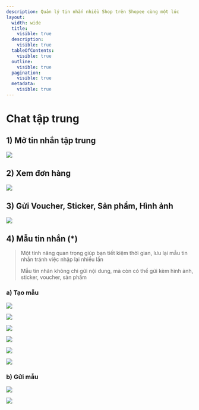 ```yaml
---
description: Quản lý tin nhắn nhiều Shop trên Shopee cùng một lúc
layout:
  width: wide
  title:
    visible: true
  description:
    visible: true
  tableOfContents:
    visible: true
  outline:
    visible: true
  pagination:
    visible: true
  metadata:
    visible: true
---
```


# Chat tập trung

## 1) Mở tin nhắn tập trung

![](../../.gitbook/assets/Untitled-1.jpg)

## 2) Xem đơn hàng

![](../../.gitbook/assets/Untitled-2.jpg)

## 3) Gửi Voucher, Sticker, Sản phẩm, Hình ảnh

![](../../.gitbook/assets/Untitled-3.jpg)

## 4) Mẫu tin nhắn (\*)

> Một tính năng quan trọng giúp bạn tiết kiệm thời gian, lưu lại mẫu tin nhắn tránh việc nhập lại nhiều lần
>
> Mẫu tin nhăn không chi gửi nội dung, mà còn có thể gửi kèm hình ảnh, sticker, voucher, sản phẩm

### a) Tạo mẫu

![](../../.gitbook/assets/Untitled-4.png)

![](../../.gitbook/assets/Untitled-5.png)

![](<../../.gitbook/assets/Untitled-1 (1).jpg>)

![](<../../.gitbook/assets/Untitled-2 (1).jpg>)

![](<../../.gitbook/assets/Untitled-3 (1).jpg>)

![](../../.gitbook/assets/Untitled-4.jpg)

### b) Gửi mẫu

![](../../.gitbook/assets/Untitled-5.jpg)

![](../../.gitbook/assets/Untitled-6.jpg)
